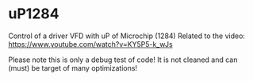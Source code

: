 # uP1284
Control of a driver VFD with uP of Microchip (1284)
Related to the video: https://www.youtube.com/watch?v=KY5P5-k_wJs

Please note this is only a debug test of code! It is not cleaned and can (must) be target of many optimizations!
